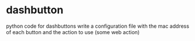 # dashbutton
python code for dashbuttons
write a configuration file with the mac address of each button and the action to use (some web action)

